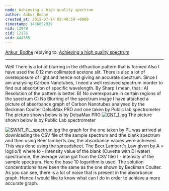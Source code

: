 ```yaml
---
node: Achieving a high quality spectrum
author: Ankur_Bodhe
created_at: 2015-07-14 05:48:59 +0000
timestamp: 1436852939
nid: 12048
cid: 12176
uid: 444365
---
```




[Ankur_Bodhe](../profile/Ankur_Bodhe) replying to: [Achieving a high quality spectrum](../notes/Ankur_Bodhe/07-11-2015/achieving-a-high-quality-spectrum)

----
Well There is a lot of blurring in the diffraction pattern that is formed.Also I have used the 0.12 mm collimated acetone slit. There is also a lot of overexposure of light and hence not giving an accurate spectrum. Since I am analysing Carbon Nanotubes, I need a well resloved spectrum inorder to find out absorbtion of specific wavelength. By Sharp I mean, that :
A) Resolution of the pattern is better.
B) No overexposure in certain regions of the spectrum
C) No Blurring of the spectrum image
I have attached a picture of absorbance graph of Carbon Nanotubes analysed by the Beckman Coulter DelsaMax PRO and one taken by Public lab spectrometer
The picture shown below is by DelsaMax PRO
[![CNT_1.jpg](https://i.publiclab.org/system/images/photos/000/010/662/medium/CNT_1.jpg)](https://i.publiclab.org/system/images/photos/000/010/662/original/CNT_1.jpg)
The picture shown below is by Public Lab spectrometer

[![SWNT_PL_spectrum.jpg](https://i.publiclab.org/system/images/photos/000/010/663/medium/SWNT_PL_spectrum.jpg)](https://i.publiclab.org/system/images/photos/000/010/663/original/SWNT_PL_spectrum.jpg)
the graph for the one taken by PL was arrived at downloading the CSV file of the sample spectrum and tthe blank spectrum and then using Beer lamberts law, the absorbance values were achieved. This was done using the spreadsheet.
The Beer Lambert's Law given by 
A = log(Io/I)
where Io - Intensity value of the blank (Cuvette with DI water) spectrum(ie, the average value got from the CSV file)
I - intensity of the sample spectrum.
Here the base 10 logarithm is used.
The solution concentrations have been the same as the one shown by Beckman Coulter.
As you can see, there is a lot of noise that is present in the absorbance graph. 
Hence I would like to know what can I do in order to achieve  a more accurate graph.




